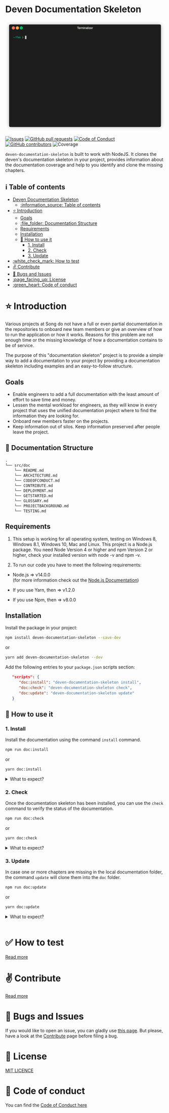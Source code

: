 # Deven Documentation Skeleton

![Render of the terminal](https://github.com/deven-org/documentation-skeleton/raw/main/assets/render.gif)

[![Issues](https://img.shields.io/github/issues-raw/deven-org/documentation-skeleton.svg?maxAge=25000)](https://github.com/deven-org/documentation-skeleton/issues)
[![GitHub pull requests](https://img.shields.io/github/issues-pr/deven-org/documentation-skeleton.svg?style=flat)](https://github.com/deven-org/documentation-skeleton/pulls)
[![Code of Conduct](https://img.shields.io/badge/code%20of-conduct-ff69b4.svg?style=flat)](https://github.com/deven-org/documentation-skeleton/blob/main/doc/CODEOFCONDUCT.md)  
[![GitHub contributors](https://img.shields.io/github/contributors/deven-org/documentation-skeleton.svg?style=flat)](https://github.com/deven-org/documentation-skeleton/)
![Coverage](https://img.shields.io/badge/Code%20Coverage-83%25-success?style=flat)

`deven-documentation-skeleton` is built to work with NodeJS. It clones the deven's documentation skeleton in your project, provides information about the documentation coverage and help to you identify and clone the missing chapters.

## :information_source: Table of contents

- [Deven Documentation Skeleton](#deven-documentation-skeleton)
  - [:information\_source: Table of contents](#information_source-table-of-contents)
- [:star: Introduction](#star-introduction)
  - [Goals](#goals)
  - [:file\_folder: Documentation Structure](#file_folder-documentation-structure)
  - [Requirements](#requirements)
  - [Installation](#installation)
  - [:rocket: How to use it](#rocket-how-to-use-it)
    - [1. Install](#1-install)
    - [2. Check](#2-check)
    - [3. Update](#3-update)
- [:white\_check\_mark: How to test](#white_check_mark-how-to-test)
- [:v: Contribute](#v-contribute)
- [:bug: Bugs and Issues](#bug-bugs-and-issues)
- [:page\_facing\_up: License](#page_facing_up-license)
- [:green\_heart: Code of conduct](#green_heart-code-of-conduct)

# :star: Introduction

Various projects at Song do not have a full or even partial documentation in the repositories to onboard new team members or give an overview of how to run the application or how it works.
Reasons for this problem are not enough time or the missing knowledge of how a documentation contains to be of service.

The purpose of this "documentation skeleton" project is to provide a simple way to add a documentation to your project by providing a documentation skeleton including examples and an easy-to-follow structure.

## Goals

- Enable engineers to add a full documentation with the least amount of effort to save time and money.
- Lessen the mental workload for engineers, as they will know in every project that uses the unified documentation project where to find the information they are looking for.
- Onboard new members faster on the projects.
- Keep information out of silos. Keep information preserved after people leave the project.

## :file_folder: Documentation Structure

    .
    └── src/doc
        └── README.md
        └── ARCHITECTURE.md
        └── CODEOFCONDUCT.md
        └── CONTRIBUTE.md
        └── DEPLOYMENT.md
        └── GETSTARTED.md
        └── GLOSSARY.md
        └── PROJECTBACKGROUND.md
        └── TESTING.md

## Requirements

1. This setup is working for all operating system, testing on Windows 8, Windows 8.1, Windows 10, Mac and Linux.
   This project is a Node.js package. You need Node Version 4 or higher and npm Version 2 or higher, check your installed version with node -v and npm -v.

2. To run our code you have to meet the following requirements:

- Node.js => v14.0.0 <br>
  (for more information check out the [Node.js Documentation](https://nodejs.org/en/docs/))

- If you use Yarn, then => v1.2.0
- If you use Npm, then => v8.0.0

## Installation

Install the package in your project:

```bash
npm install deven-documentation-skeleton --save-dev
```

or

```bash
yarn add deven-documentation-skeleton --dev
```

Add the following entries to your `package.json` scripts section:

```json
   "scripts": {
      "doc:install": "deven-documentation-skeleton install",
      "doc:check": "deven-documentation-skeleton check",
      "doc:update": "deven-documentation-skeleton update"
   }
```

## :rocket: How to use it

### 1. Install

Install the documentation using the command `install` command.

```bash
npm run doc:install
```

or

```bash
yarn doc:install
```

<details>
<summary>What to expect?</summary>
<br />

First of all a new folder will be created (`./doc`) containing all the skeleton chapters.
Then it will be generated a config (`./.deven-skeleton-install.config`) which will track the installed version.

If the `./doc` folder exists already, it will be renamed to `./_doc` and a new `doc` folder will be generated.
If both the `doc` folder and the `_doc` folder are existing, the script won't proceed until you don't delete one of them.

If the `./.deven-skeleton-install.config` is already existing, the script will just stop. It means that the documentation skeleton has been already succesfully installed and there's no need to proceed with a new installation.

</details>

### 2. Check

Once the documentation skeleton has been installed, you can use the `check` command to verify the status of the documentation.

```bash
npm run doc:check
```

or

```bash
yarn doc:check
```

<details>
<summary>What to expect?</summary>
<br />

The tool will show the `diff` between the skeleton chapters and the chapters located in the local documentation folder.
If other files have been added to the `doc` folder, they will be ignored.

The content of the chapters won't be analysed nor considered for this report.

</details>

### 3. Update

In case one or more chapters are missing in the local documentation folder, the command `update` will clone them into the `doc` folder.

```bash
npm run doc:update
```

or

```bash
yarn doc:update
```

<details>
<summary>What to expect?</summary>
<br />

If the documentation folder is missing, it will be created.
If the README file is missing, it will be created.
The tool will clone the missing chapters in the documentation folder.

If the local version is greater than the one of the installed packaged, the script won't run.

</details>

<br>

# :white_check_mark: How to test

[Read more](./doc/TESTING.md)

# :v: Contribute

[Read more](./doc/CONTRIBUTE.md)

# :bug: Bugs and Issues

If you would like to open an issue, you can gladly use [this page](https://git.sinnerschrader.com/deven/documentation-skeleton/-/issues).
But please, have a look at the [Contribute](./doc/CONTRIBUTE.md) page before filing a bug.

# :page_facing_up: License

[MIT LICENCE](./LICENSE.md)

# :green_heart: Code of conduct

You can find the [Code of Conduct here](./doc/CODEOFCONDUCT.md)

